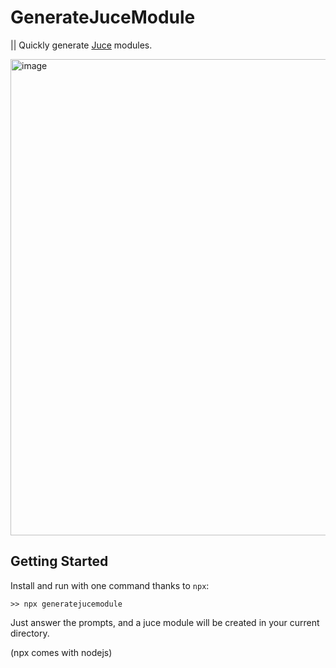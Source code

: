 # GenerateJuceModule
|| Quickly generate [Juce](https://www.google.com/search?q=juce+github&client=safari&sxsrf=ALeKk01JfCNPVCpzQVS69M-B7d6G6OmE4w%3A1616353502711&source=hp&ei=3phXYNKvKNKMa6j9osgH&iflsig=AINFCbYAAAAAYFem7pEwygQzkTaAgXNZl10dNsc4gSLw&oq=juce&gs_lcp=Cgdnd3Mtd2l6EAEYADIECCMQJzIECCMQJzIECCMQJzICCAAyBAguEAoyAggAMgIIADICCAAyAggAMgQILhAKOgUIABCRAjoCCC5QmQFYtARguwxoAHAAeACAAYwBiAGuA5IBAzEuM5gBAKABAaoBB2d3cy13aXo&sclient=gws-wiz) modules.

<img width="762" alt="image" src="https://user-images.githubusercontent.com/6765676/111916852-3c2c1880-8a7d-11eb-9b14-af27ade8d58b.png">


## Getting Started
Install and run with one command thanks to `npx`:
```
>> npx generatejucemodule
```
Just answer the prompts, and a juce module will be created in your current directory.

(npx comes with nodejs)
